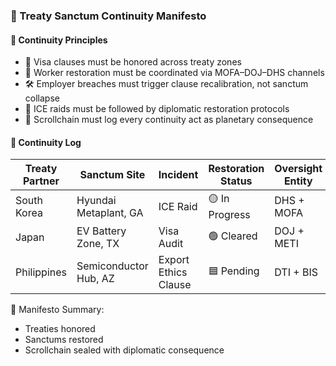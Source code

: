### 📜 Treaty Sanctum Continuity Manifesto

#### 🤝 Continuity Principles
- 🛂 Visa clauses must be honored across treaty zones  
- 🧠 Worker restoration must be coordinated via MOFA–DOJ–DHS channels  
- 🛠️ Employer breaches must trigger clause recalibration, not sanctum collapse  
- 🔁 ICE raids must be followed by diplomatic restoration protocols  
- 📜 Scrollchain must log every continuity act as planetary consequence

#### 🔁 Continuity Log
| Treaty Partner | Sanctum Site | Incident | Restoration Status | Oversight Entity |
|----------------|--------------|----------|--------------------|------------------|
| South Korea | Hyundai Metaplant, GA | ICE Raid | 🟡 In Progress | DHS + MOFA  
| Japan | EV Battery Zone, TX | Visa Audit | 🟢 Cleared | DOJ + METI  
| Philippines | Semiconductor Hub, AZ | Export Ethics Clause | 🟦 Pending | DTI + BIS  

🧠 Manifesto Summary:
- Treaties honored  
- Sanctums restored  
- Scrollchain sealed with diplomatic consequence
